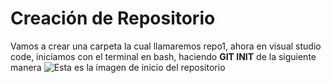 # Creación de Repositorio  
Vamos a crear una carpeta la cual llamaremos repo1, ahora en visual studio code, iniciamos con el terminal en bash, haciendo **GIT  INIT** de la siguiente manera ![Esta es la imagen de inicio del repositorio](https://User/../../Screenshot%202023-05-23%20at%203.23.40%20PM.png)